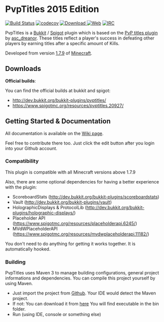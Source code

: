 # PvpTitles 2015 Edition
[![Build Status](https://travis-ci.org/AlternaCraft/PvpTitles.svg)](https://travis-ci.org/AlternaCraft/PvpTitles) [![codecov](https://codecov.io/gh/AlternaCraft/PvpTitles/branch/2.x/graph/badge.svg)](https://codecov.io/gh/AlternaCraft/PvpTitles) [ ![Download](https://api.bintray.com/packages/alternacraft/maven/PvpTitles/images/download.svg) ](https://bintray.com/alternacraft/maven/PvpTitles/_latestVersion) [![Web](https://img.shields.io/badge/Web-http%3A%2F%2Falternacraft.esy.es-yellow.svg)](http://alternacraft.esy.es) [![IRC](https://img.shields.io/badge/IRC-%23PvpTitles-yellow.svg)](http://webchat.freenode.net/?channels=%23PvpTitles)

PvpTitles is a [Bukkit](https://github.com/Bukkit/Bukkit) / [Spigot](https://github.com/SpigotMC/Spigot-API) plugin which is based on the [PvP titles plugin](https://github.com/dreanor/PvPTitles) by [asc_dreanor](https://github.com/dreanor). These titles reflect a player's success in defeating other players by earning titles after a specific amount of Kills. 

Developed from version [1.7.9](http://mcupdate.tumblr.com/post/82203913927/minecraft-179) of [Minecraft](http://minecraft.net).

Downloads
---------

**Official builds**:

You can find the official builds at bukkit and spigot:

* http://dev.bukkit.org/bukkit-plugins/pvptitles/
* https://www.spigotmc.org/resources/pvptitles.20927/


Getting Started & Documentation
-------------------------------

All documentation is available on the [Wiki page](https://github.com/AlternaCraft/PvpTitles/wiki).

Feel free to contribute there too. Just click the edit button after you login into your Github account.


### Compatibility
This plugin is compatible with all Minecraft versions above 1.7.9

Also, there are some optional dependencies for having a better experience with the plugin:
* ScoreboardStats (http://dev.bukkit.org/bukkit-plugins/scoreboardstats)
* Vault (http://dev.bukkit.org/bukkit-plugins/vault)
* HolographicDisplays & ProtocolLib (http://dev.bukkit.org/bukkit-plugins/holographic-displays/)
* Placeholder API (https://www.spigotmc.org/resources/placeholderapi.6245/)
* MVdWPlaceholderAPI (https://www.spigotmc.org/resources/mvdwplaceholderapi.11182/)

You don't need to do anything for getting it works together. It is automatically hooked. 


### Building
PvpTitles uses Maven 3 to manage building configurations, general project informations and dependencies. You can compile this project yourself by using Maven.

* Just import the project from [Github](http://github.com/).
  Your IDE would detect the Maven project.
* If not: You can download it from [here](http://maven.apache.org/download.cgi)
  You will find executable in the bin folder.
* Run (using IDE, console or something else)
